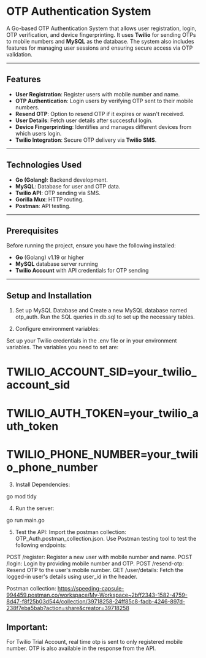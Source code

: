 # OTP Authentication System

A Go-based OTP Authentication System that allows user registration, login, OTP verification, and device fingerprinting. It uses **Twilio** for sending OTPs to mobile numbers and **MySQL** as the database. The system also includes features for managing user sessions and ensuring secure access via OTP validation.

---

## Features

- **User Registration**: Register users with mobile number and name.
- **OTP Authentication**: Login users by verifying OTP sent to their mobile numbers.
- **Resend OTP**: Option to resend OTP if it expires or wasn't received.
- **User Details**: Fetch user details after successful login.
- **Device Fingerprinting**: Identifies and manages different devices from which users login.
- **Twilio Integration**: Secure OTP delivery via **Twilio SMS**.

---

## Technologies Used

- **Go (Golang)**: Backend development.
- **MySQL**: Database for user and OTP data.
- **Twilio API**: OTP sending via SMS.
- **Gorilla Mux**: HTTP routing.
- **Postman**: API testing.

---

## Prerequisites

Before running the project, ensure you have the following installed:

- **Go** (Golang) v1.19 or higher
- **MySQL** database server running
- **Twilio Account** with API credentials for OTP sending

---

## Setup and Installation
1. Set up MySQL Database and Create a new MySQL database named otp_auth.
Run the SQL queries in db.sql to set up the necessary tables.

2. Configure environment variables:

Set up your Twilio credentials in the .env file or in your environment variables.
The variables you need to set are:
# TWILIO_ACCOUNT_SID=your_twilio_account_sid
# TWILIO_AUTH_TOKEN=your_twilio_auth_token
# TWILIO_PHONE_NUMBER=your_twilio_phone_number

3. Install Dependencies:

go mod tidy

4. Run the server:

go run main.go


5. Test the API:
Import the postman collection: OTP_Auth.postman_collection.json.
Use Postman testing tool to test the following endpoints:

POST /register: Register a new user with mobile number and name.
POST /login: Login by providing mobile number and OTP.
POST /resend-otp: Resend OTP to the user's mobile number.
GET /user/details: Fetch the logged-in user's details using user_id in the header.


Postman collection:
https://speeding-capsule-994459.postman.co/workspace/My-Workspace~2bff2343-1582-4759-8d47-f8f25b03d544/collection/39718258-24ff85c8-facb-4246-897d-238f7eba5bab?action=share&creator=39718258

## Important:

For Twilio Trial Account, real time otp is sent to only registered mobile number. OTP is also available in the response from the API.